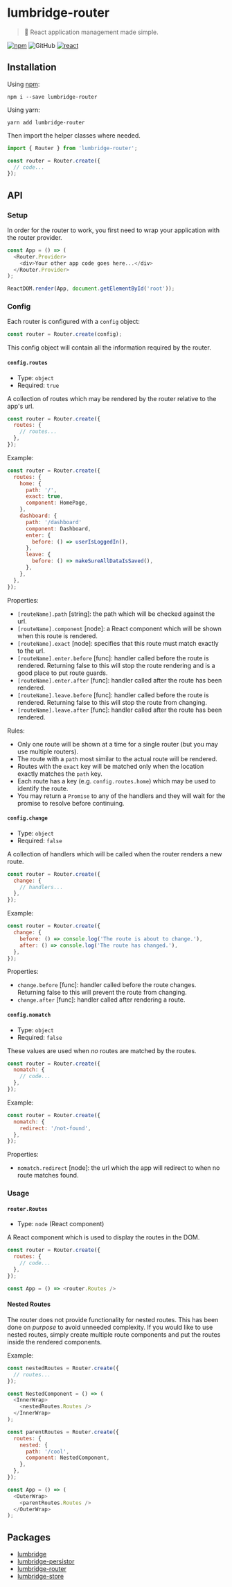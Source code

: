 # lumbridge-router

> 🏰 React application management made simple.

[![npm](https://img.shields.io/npm/v/lumbridge.svg)](https://www.npmjs.com/package/lumbridge) ![GitHub](https://img.shields.io/github/license/mashape/apistatus.svg) [![react](https://img.shields.io/badge/framework-react-blue.svg)](https://github.com/facebook/react)

## Installation

Using [npm](https://www.npmjs.com/package/lumbridge-router):

```shell
npm i --save lumbridge-router
```

Using yarn:

```shell
yarn add lumbridge-router
```

Then import the helper classes where needed.

```js
import { Router } from 'lumbridge-router';

const router = Router.create({
  // code...
});
```

## API

### Setup

In order for the router to work, you first need to wrap your application with the router provider.

```js
const App = () => (
  <Router.Provider>
    <div>Your other app code goes here...</div>
  </Router.Provider>
);

ReactDOM.render(App, document.getElementById('root'));
```

### Config

Each router is configured with a `config` object:

```js
const router = Router.create(config);
```

This config object will contain all the information required by the router.

#### `config.routes`

- Type: `object`
- Required: `true`

A collection of routes which may be rendered by the router relative to the app's url.

```js
const router = Router.create({
  routes: {
    // routes...
  },
});
```

Example:

```js
const router = Router.create({
  routes: {
    home: {
      path: '/',
      exact: true,
      component: HomePage,
    },
    dashboard: {
      path: '/dashboard'
      component: Dashboard,
      enter: {
        before: () => userIsLoggedIn(),
      },
      leave: {
        before: () => makeSureAllDataIsSaved(),
      },
    },
  },
});
```

Properties:

- `[routeName].path` [string]: the path which will be checked against the url.
- `[routeName].component` [node]: a React component which will be shown when this route is rendered.
- `[routeName].exact` [node]: specifies that this route must match exactly to the url.
- `[routeName].enter.before` [func]: handler called before the route is rendered. Returning false to this will stop the route rendering and is a good place to put route guards.
- `[routeName].enter.after` [func]: handler called after the route has been rendered.
- `[routeName].leave.before` [func]: handler called before the route is rendered. Returning false to this will stop the route from changing.
- `[routeName].leave.after` [func]: handler called after the route has been rendered.

Rules:

- Only one route will be shown at a time for a single router (but you may use multiple routers).
- The route with a `path` most similar to the actual route will be rendered.
- Routes with the `exact` key will be matched only when the location exactly matches the `path` key.
- Each route has a key (e.g. `config.routes.home`) which may be used to identify the route.
- You may return a `Promise` to any of the handlers and they will wait for the promise to resolve before continuing.

#### `config.change`

- Type: `object`
- Required: `false`

A collection of handlers which will be called when the router renders a new route.

```js
const router = Router.create({
  change: {
    // handlers...
  },
});
```

Example:

```js
const router = Router.create({
  change: {
    before: () => console.log('The route is about to change.'),
    after: () => console.log('The route has changed.'),
  },
});
```

Properties:

- `change.before` [func]: handler called before the route changes. Returning false to this will prevent the route from changing.
- `change.after` [func]: handler called after rendering a route.

#### `config.nomatch`

- Type: `object`
- Required: `false`

These values are used when *no* routes are matched by the routes.

```js
const router = Router.create({
  nomatch: {
    // code...
  },
});
```

Example:

```js
const router = Router.create({
  nomatch: {
    redirect: '/not-found',
  },
});
```

Properties:

- `nomatch.redirect` [node]: the url which the app will redirect to when no route matches found.

### Usage

#### `router.Routes`

- Type: `node` (React component)

A React component which is used to display the routes in the DOM.

```js
const router = Router.create({
  routes: {
    // code...
  },
});

const App = () => <router.Routes />
```

#### Nested Routes

The router does not provide functionality for nested routes. This has been done on *purpose* to avoid unneeded complexity. If you would like to use nested routes, simply create multiple route components and put the routes inside the rendered components.

Example:

```js
const nestedRoutes = Router.create({
  // routes...
});

const NestedComponent = () => (
  <InnerWrap>
    <nestedRoutes.Routes />
  </InnerWrap>
);

const parentRoutes = Router.create({
  routes: {
    nested: {
      path: '/cool',
      component: NestedComponent,
    },
  },
});

const App = () => (
  <OuterWrap>
    <parentRoutes.Routes />
  </OuterWrap>
);
```

## Packages

- [lumbridge](https://github.com/jackrobertscott/lumbridge/tree/master/packages/lumbridge)
- [lumbridge-persistor](https://github.com/jackrobertscott/lumbridge/tree/master/packages/lumbridge-persistor)
- [lumbridge-router](https://github.com/jackrobertscott/lumbridge/tree/master/packages/lumbridge-router)
- [lumbridge-store](https://github.com/jackrobertscott/lumbridge/tree/master/packages/lumbridge-store)
